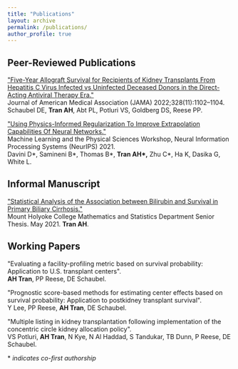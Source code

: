 ```yaml
---
title: "Publications"
layout: archive
permalink: /publications/
author_profile: true
---
```


Peer-Reviewed Publications
---	

["Five-Year Allograft Survival for Recipients of Kidney Transplants From Hepatitis C Virus Infected vs Uninfected Deceased Donors in the Direct-Acting Antiviral Therapy Era."](https://jamanetwork.com/journals/jama/fullarticle/2795744)  
Journal of American Medical Association (JAMA) 2022;328(11):1102–1104.  
Schaubel DE, **Tran AH**, Abt PL, Potluri VS, Goldberg DS, Reese PP. 


["Using Physics-Informed Regularization To Improve Extrapolation Capabilities Of Neural Networks."](https://ml4physicalsciences.github.io/2021/files/NeurIPS_ML4PS_2021_19.pdf)  
Machine Learning and the Physical Sciences Workshop, Neural Information Processing Systems (NeurIPS) 2021.  
Davini D\*, Samineni B\*, Thomas B\*, **Tran AH\*,** Zhu C\*, Ha K, Dasika G, White L.

Informal Manuscript
---	

["Statistical Analysis of the Association between Bilirubin and Survival in Primary Biliary Cirrhosis."](https://ida.mtholyoke.edu/handle/10166/6298)  
Mount Holyoke College Mathematics and Statistics Department Senior Thesis. May 2021. **Tran AH**.


Working Papers
---
"Evaluating a facility-profiling metric based on survival probability: Application to U.S. transplant centers".  
**AH Tran**, PP Reese, DE Schaubel.

"Prognostic score-based methods for estimating center effects based on survival probability: Application to postkidney transplant survival".  
Y Lee, PP Reese, **AH Tran**, DE Schaubel. 

"Multiple listing in kidney transplantation following implementation of the concentric circle kidney allocation policy".  
VS Potluri, **AH Tran**, N Kye, N Al Haddad, S Tandukar, TB Dunn, P Reese, DE Schaubel. 

\* _indicates co-first authorship_

